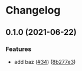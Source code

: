 # Changelog

## 0.1.0 (2021-06-22)


### Features

* add baz ([#34](https://www.github.com/noslouch/workflow-debug/issues/34)) ([8b277e3](https://www.github.com/noslouch/workflow-debug/commit/8b277e3bb74385d149df8a0446c4eadeaa9f8b09))
